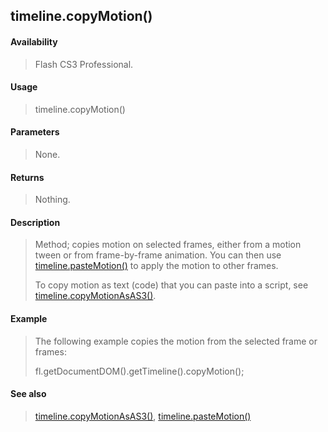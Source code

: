 ## timeline.copyMotion()

#### Availability

> Flash CS3 Professional.

#### Usage

> timeline.copyMotion()

#### Parameters

> None.

#### Returns

> Nothing.

#### Description

> Method; copies motion on selected frames, either from a motion tween or from frame-by-frame animation. You can then use [timeline.pasteMotion()](#_bookmark1071) to apply the motion to other frames.
>
> To copy motion as text (code) that you can paste into a script, see [timeline.copyMotionAsAS3()](#timeline.copyMotionAsAS3()).

#### Example

> The following example copies the motion from the selected frame or frames:
>
> fl.getDocumentDOM().getTimeline().copyMotion();

#### See also

> [timeline.copyMotionAsAS3()](#timeline.copyMotionAsAS3()), [timeline.pasteMotion()](#_bookmark1071)

<span id="timeline.copyMotionAsAS3()" class="anchor"></span>

